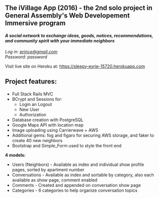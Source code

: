 
## The iVillage App (2016) - the 2nd solo project in General Assembly's Web Developement Immersive program
#### _A social network to exchange ideas, goods, notices, recommendations, and community spirit with your immediate neighbors_ ####


*Log in: prince@gmail.com*
<br>
*Password: password*

Visit live site on Heroku at: https://sleepy-eyrie-15720.herokuapp.com

## Project features: ##
####
* Full Stack Rails MVC
* BCrypt and Sessions for:
  * Login an Logout
  * New User
  * Authorization
* Database creation with PostgreSQL
* Google Maps API with location map
* Image uploading using Carrierwave + AWS
* Additional gems: fog and figaro for securing AWS storage, and faker to create 40 new neighbors 
* Bootstrap and Simple_Form used to style the front end

**4 models:**
* Users (Neighbors) - Available as index and individual show profile pages, sorted by apartment number
* Conversations - Available as index and sortable by category, also each available as show page, comment enabled
* Comments - Created and appended on conversation show page
* Categories - 6 categories to help organize conversation topics


